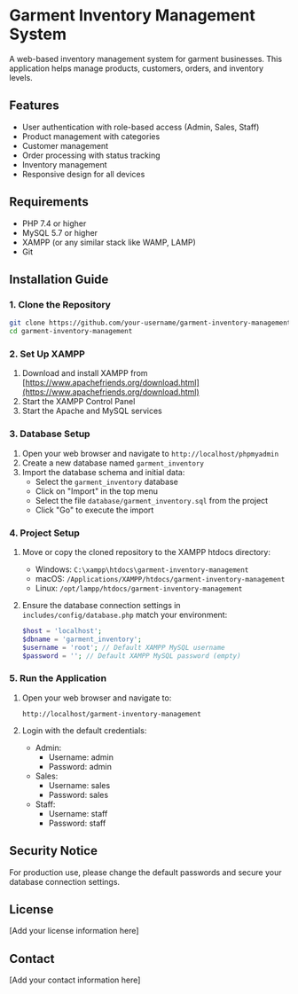 # Garment Inventory Management System

A web-based inventory management system for garment businesses. This application helps manage products, customers, orders, and inventory levels.

## Features

- User authentication with role-based access (Admin, Sales, Staff)
- Product management with categories
- Customer management
- Order processing with status tracking
- Inventory management
- Responsive design for all devices

## Requirements

- PHP 7.4 or higher
- MySQL 5.7 or higher
- XAMPP (or any similar stack like WAMP, LAMP)
- Git

## Installation Guide

### 1. Clone the Repository

```bash
git clone https://github.com/your-username/garment-inventory-management.git
cd garment-inventory-management
```

### 2. Set Up XAMPP

1. Download and install XAMPP from [https://www.apachefriends.org/download.html](https://www.apachefriends.org/download.html)
2. Start the XAMPP Control Panel
3. Start the Apache and MySQL services

### 3. Database Setup

1. Open your web browser and navigate to `http://localhost/phpmyadmin`
2. Create a new database named `garment_inventory`
3. Import the database schema and initial data:
   - Select the `garment_inventory` database
   - Click on "Import" in the top menu
   - Select the file `database/garment_inventory.sql` from the project
   - Click "Go" to execute the import

### 4. Project Setup

1. Move or copy the cloned repository to the XAMPP htdocs directory:
   - Windows: `C:\xampp\htdocs\garment-inventory-management`
   - macOS: `/Applications/XAMPP/htdocs/garment-inventory-management`
   - Linux: `/opt/lampp/htdocs/garment-inventory-management`

2. Ensure the database connection settings in `includes/config/database.php` match your environment:
   ```php
   $host = 'localhost';
   $dbname = 'garment_inventory';
   $username = 'root'; // Default XAMPP MySQL username
   $password = ''; // Default XAMPP MySQL password (empty)
   ```

### 5. Run the Application

1. Open your web browser and navigate to:
   ```
   http://localhost/garment-inventory-management
   ```

2. Login with the default credentials:
   - Admin: 
     - Username: admin
     - Password: admin
   - Sales:
     - Username: sales
     - Password: sales
   - Staff:
     - Username: staff
     - Password: staff

## Security Notice

For production use, please change the default passwords and secure your database connection settings.

## License

[Add your license information here]

## Contact

[Add your contact information here]
